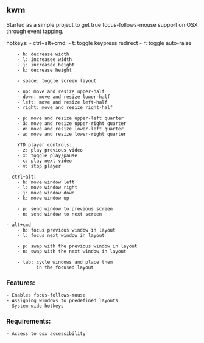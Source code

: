 ## kwm

Started as a simple project to get true focus-follows-mouse support on OSX through event tapping.

hotkeys:
    - ctrl+alt+cmd:
        - t: toggle keypress redirect
        - r: toggle auto-raise

        - h: decrease width
        - l: increasee width
        - j: increasee height
        - k: decrease height

        - space: toggle screen layout

        - up: move and resize upper-half
        - down: move and resize lower-half
        - left: move and resize left-half
        - right: move and resize right-half

        - p: move and resize upper-left quarter
        - å: move and resize upper-right quarter
        - ø: move and resize lower-left quarter
        - æ: move and resize lower-right quarter
    
        YTD player controls:
        - z: play previous video
        - x: toggle play/pause
        - c: play next video
        - v: stop player

    - ctrl+alt:
        - h: move window left
        - l: move window right
        - j: move window down
        - k: move window up

        - p: send window to previous screen
        - n: send window to next screen

    - alt+cmd
        - h: focus previous window in layout
        - l: focus next window in layout

        - p: swap with the previous window in layout
        - n: swap with the next window in layout

        - tab: cycle windows and place them
               in the focused layout

### Features:
    - Enables focus-follows-mouse
    - Assigning windows to predefined layouts
    - System wide hotkeys

### Requirements:
    - Access to osx accessibility
